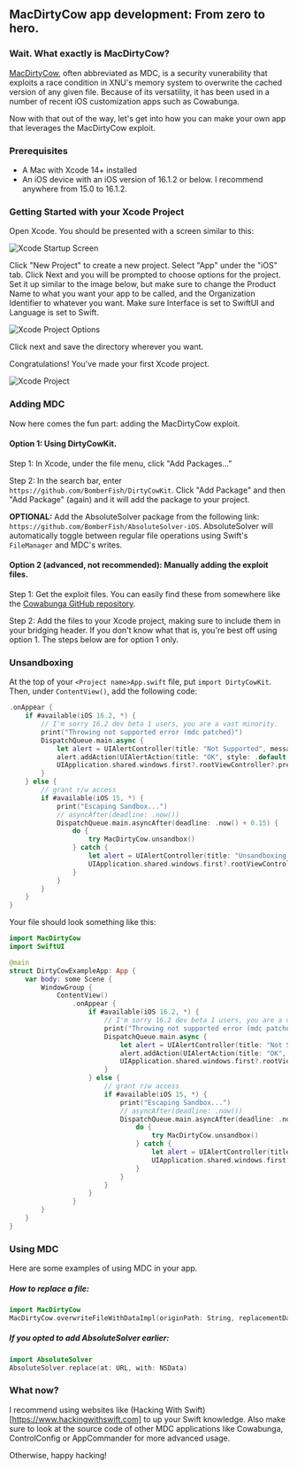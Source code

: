 ## MacDirtyCow app development: From zero to hero.

### Wait. What exactly is MacDirtyCow?
[MacDirtyCow](https://nvd.nist.gov/vuln/detail/CVE-2022-46689), often abbreviated as MDC, is a security vunerability that exploits a race condition in XNU's memory system to overwrite the cached version of any given file. Because of its versatility, it has been used in a number of recent iOS customization apps such as Cowabunga.

Now with that out of the way, let's get into how you can make your own app that leverages the MacDirtyCow exploit.


### Prerequisites

- A Mac with Xcode 14+ installed
- An iOS device with an iOS version of 16.1.2 or below. I recommend anywhere from 15.0 to 16.1.2.

### Getting Started with your Xcode Project

Open Xcode. You should be presented with a screen similar to this:

![Xcode Startup Screen](https://blog.bomberfish.ca/img/xcode-home.png)

Click "New Project" to create a new project. Select "App" under the "iOS" tab. Click Next and you will be prompted to choose options for the project. Set it up similar to the image below, but make sure to change the Product Name to what you want your app to be called, and the Organization Identifier to whatever you want. Make sure Interface is set to SwiftUI and Language is set to Swift.

![Xcode Project Options](https://blog.bomberfish.ca/img/xc-proj-opts.png)

Click next and save the directory wherever you want.

Congratulations! You've made your first Xcode project.

![Xcode Project](https://blog.bomberfish.ca/img/xc-starter.png)


### Adding MDC

Now here comes the fun part: adding the MacDirtyCow exploit.

#### Option 1: Using DirtyCowKit.

Step 1: In Xcode, under the file menu, click "Add Packages..."

Step 2: In the search bar, enter `https://github.com/BomberFish/DirtyCowKit`. Click "Add Package" and then "Add Package" (again) and it will add the package to your project.

**OPTIONAL:** Add the AbsoluteSolver package from the following link: `https://github.com/BomberFish/AbsoluteSolver-iOS`. AbsoluteSolver will automatically toggle between regular file operations using Swift's `FileManager` and MDC's writes.

#### Option 2 (advanced, not recommended): Manually adding the exploit files.

Step 1: Get the exploit files. You can easily find these from somewhere like the [Cowabunga GitHub repository](https://github.com/leminlimez/Cowabunga/tree/main/MacDirtyCowSwift/Exploit).

Step 2: Add the files to your Xcode project, making sure to include them in your bridging header. If you don't know what that is, you're best off using option 1. The steps below are for option 1 only.

### Unsandboxing

At the top of your `<Project name>App.swift` file, put `import DirtyCowKit`. Then, under `ContentView()`, add the following code:

```swift
.onAppear {
    if #available(iOS 16.2, *) {
        // I'm sorry 16.2 dev beta 1 users, you are a vast minority.
        print("Throwing not supported error (mdc patched)")
        DispatchQueue.main.async {
            let alert = UIAlertController(title: "Not Supported", message: "This version of iOS is not supported.", preferredStyle: .alert)
            alert.addAction(UIAlertAction(title: "OK", style: .default, handler: nil))
            UIApplication.shared.windows.first?.rootViewController?.present(alert, animated: true, completion: nil)
        }
    } else {
        // grant r/w access
        if #available(iOS 15, *) {
            print("Escaping Sandbox...")
            // asyncAfter(deadline: .now())
            DispatchQueue.main.asyncAfter(deadline: .now() + 0.15) {
                do {
                    try MacDirtyCow.unsandbox()
                } catch {
                    let alert = UIAlertController(title: "Unsandboxing Error", message: "\(error.localizedDescription)\nPlease close the app and retry. If the problem persists, reboot your device.", preferredStyle: .alert)
                    UIApplication.shared.windows.first?.rootViewController?.present(alert, animated: true, completion: nil)
                }
            }
        }
    }
} 
```


Your file should look something like this:

```swift
import MacDirtyCow
import SwiftUI

@main
struct DirtyCowExampleApp: App {
    var body: some Scene {
        WindowGroup {
            ContentView()
                .onAppear {
                    if #available(iOS 16.2, *) {
                        // I'm sorry 16.2 dev beta 1 users, you are a vast minority.
                        print("Throwing not supported error (mdc patched)")
                        DispatchQueue.main.async {
                            let alert = UIAlertController(title: "Not Supported", message: "This version of iOS is not supported.", preferredStyle: .alert)
                            alert.addAction(UIAlertAction(title: "OK", style: .default, handler: nil))
                            UIApplication.shared.windows.first?.rootViewController?.present(alert, animated: true, completion: nil)
                        }
                    } else {
                        // grant r/w access
                        if #available(iOS 15, *) {
                            print("Escaping Sandbox...")
                            // asyncAfter(deadline: .now())
                            DispatchQueue.main.asyncAfter(deadline: .now() + 0.15) {
                                do {
                                    try MacDirtyCow.unsandbox()
                                } catch {
                                    let alert = UIAlertController(title: "Unsandboxing Error", message: "\(error.localizedDescription)\nPlease close the app and retry. If the problem persists, reboot your device.", preferredStyle: .alert)
                                    UIApplication.shared.windows.first?.rootViewController?.present(alert, animated: true, completion: nil)
                                }
                            }
                        }
                    }
                }
        }
    }
}
```

### Using MDC

Here are some examples of using MDC in your app.

##### How to replace a file:

```swift
import MacDirtyCow
MacDirtyCow.overwriteFileWithDataImpl(originPath: String, replacementData: Data)
```

##### If you opted to add AbsoluteSolver earlier:

```swift
import AbsoluteSolver
AbsoluteSolver.replace(at: URL, with: NSData)
```


### What now?

I recommend using websites like (Hacking With Swift)[https://www.hackingwithswift.com] to up your Swift knowledge. Also make sure to look at the source code of other MDC applications like Cowabunga, ControlConfig or AppCommander for more advanced usage.

Otherwise, happy hacking!